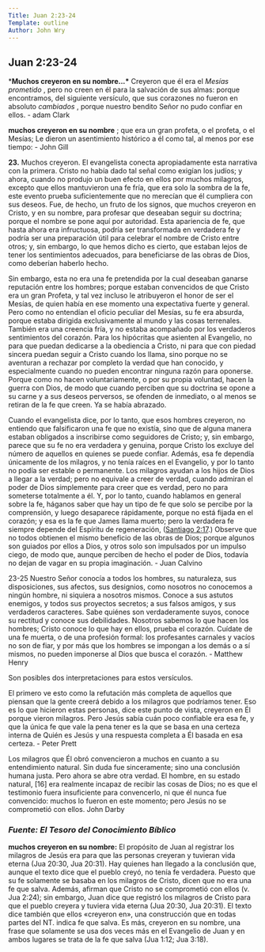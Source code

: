 ```yaml
---
Title: Juan 2:23-24
Template: outline
Author: John Wry
---
```


## Juan 2:23-24



***Muchos creyeron en su nombre...\*** Creyeron que él era el *Mesías prometido* , pero no creen en él para la salvación de sus almas: porque encontramos, del siguiente versículo, que sus corazones no fueron en absoluto *cambiados* , porque nuestro bendito Señor no pudo confiar en ellos. - adam Clark



**muchos creyeron en su nombre** ; que era un gran profeta, o el profeta, o el Mesías; Le dieron un asentimiento histórico a él como tal, al menos por ese tiempo: - John Gill



**23.** Muchos creyeron. El evangelista conecta apropiadamente esta narrativa con la primera. Cristo no había dado tal señal como exigían los judíos; y ahora, cuando no produjo un buen efecto en ellos por muchos milagros, excepto que ellos mantuvieron una fe fría, que era solo la sombra de la fe, este evento prueba suficientemente que no merecían que él cumpliera con sus deseos. Fue, de hecho, un fruto de los signos, que muchos creyeron en Cristo, y en su nombre, para profesar que deseaban seguir su doctrina; porque el nombre se pone aquí por autoridad. Esta apariencia de fe, que hasta ahora era infructuosa, podría ser transformada en verdadera fe y podría ser una preparación útil para celebrar el nombre de Cristo entre otros; y, sin embargo, lo que hemos dicho es cierto, que estaban lejos de tener los sentimientos adecuados, para beneficiarse de las obras de Dios, como deberían haberlo hecho.

Sin embargo, esta no era una fe pretendida por la cual deseaban ganarse reputación entre los hombres; porque estaban convencidos de que Cristo era un gran Profeta, y tal vez incluso le atribuyeron el honor de ser el Mesías, de quien había en ese momento una expectativa fuerte y general. Pero como no entendían el oficio peculiar del Mesías, su fe era absurda, porque estaba dirigida exclusivamente al mundo y las cosas terrenales. También era una creencia fría, y no estaba acompañado por los verdaderos sentimientos del corazón. Para los hipócritas que asienten al Evangelio, no para que puedan dedicarse a la obediencia a Cristo, ni para que con piedad sincera puedan seguir a Cristo cuando los llama, sino porque no se aventuran a rechazar por completo la verdad que han conocido, y especialmente cuando no pueden encontrar ninguna razón para oponerse. Porque como no hacen voluntariamente, o por su propia voluntad, hacen la guerra con Dios, de modo que cuando perciben que su doctrina se opone a su carne y a sus deseos perversos, se ofenden de inmediato, o al menos se retiran de la fe que creen. Ya se había abrazado.

Cuando el evangelista dice, por lo tanto, que esos hombres creyeron, no entiendo que falsificaron una fe que no existía, sino que de alguna manera estaban obligados a inscribirse como seguidores de Cristo; y, sin embargo, parece que su fe no era verdadera y genuina, porque Cristo los excluye del número de aquellos en quienes se puede confiar. Además, esa fe dependía únicamente de los milagros, y no tenía raíces en el Evangelio, y por lo tanto no podía ser estable o permanente. Los milagros ayudan a los hijos de Dios a llegar a la verdad; pero no equivale a creer de verdad, cuando admiran el poder de Dios simplemente para creer que es verdad, pero no para someterse totalmente a él. Y, por lo tanto, cuando hablamos en general sobre la fe, háganos saber que hay un tipo de fe que solo se percibe por la comprensión, y luego desaparece rápidamente, porque no está fijada en el corazón; y esa es la fe que James llama muerto; pero la verdadera fe siempre depende del Espíritu de regeneración, ([Santiago 2:17](https://www.bibliaplus.org/es/santiago/2/17).) Observe que no todos obtienen el mismo beneficio de las obras de Dios; porque algunos son guiados por ellos a Dios, y otros solo son impulsados por un impulso ciego, de modo que, aunque perciben de hecho el poder de Dios, todavía no dejan de vagar en su propia imaginación. - Juan Calvino 



23-25 Nuestro Señor conocía a todos los hombres, su naturaleza, sus disposiciones, sus afectos, sus designios, como nosotros no conocemos a ningún hombre, ni siquiera a nosotros mismos. Conoce a sus astutos enemigos, y todos sus proyectos secretos; a sus falsos amigos, y sus verdaderos caracteres. Sabe quiénes son verdaderamente suyos, conoce su rectitud y conoce sus debilidades. Nosotros sabemos lo que hacen los hombres; Cristo conoce lo que hay en ellos, prueba el corazón. Cuídate de una fe muerta, o de una profesión formal: los profesantes carnales y vacíos no son de fiar, y por más que los hombres se impongan a los demás o a sí mismos, no pueden imponerse al Dios que busca el corazón. - Matthew Henry



Son posibles dos interpretaciones para estos versículos.

El primero ve esto como la refutación más completa de aquellos que piensan que la gente creerá debido a los milagros que podríamos tener. Eso es lo que hicieron estas personas, dice este punto de vista, creyeron en Él porque vieron milagros. Pero Jesús sabía cuán poco confiable era esa fe, y que la única fe que vale la pena tener es la que se basa en una certeza interna de Quién es Jesús y una respuesta completa a Él basada en esa certeza. - Peter Prett



Los milagros que Él obró convencieron a muchos en cuanto a su entendimiento natural. Sin duda fue sinceramente; sino una conclusión humana justa. Pero ahora se abre otra verdad. El hombre, en su estado natural, [16] era realmente incapaz de recibir las cosas de Dios; no es que el testimonio fuera insuficiente para convencerlo, ni que él nunca fue convencido: muchos lo fueron en este momento; pero Jesús no se comprometió con ellos. John Darby

### ***Fuente: El Tesoro del Conocimiento Bíblico***

**muchos creyeron en su nombre:** El propósito de Juan al registrar los milagros de Jesús era para que las personas creyeran y tuvieran vida eterna (Jua 20:30, Jua 20:31). Hay quienes han llegado a la conclusión que, aunque el texto dice que el pueblo creyó, no tenía fe verdadera. Puesto que su fe solamente se basaba en los milagros de Cristo, dicen que no era una fe que salva. Además, afirman que Cristo no se comprometió con ellos (v. Jua 2:24); sin embargo, Juan dice que registró los milagros de Cristo para que el pueblo creyera y tuviera vida eterna (Jua 20:30, Jua 20:31). El texto dice también que ellos «creyeron en», una construcción que en todas partes del NT. indica fe que salva. Es más, creyeron en su nombre, una frase que solamente se usa dos veces más en el Evangelio de Juan y en ambos lugares se trata de la fe que salva (Jua 1:12; Jua 3:18).